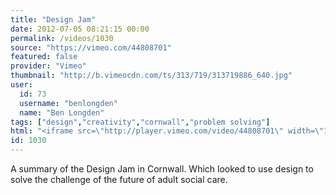 ```yaml
---
title: "Design Jam"
date: 2012-07-05 08:21:15 00:00
permalink: /videos/1030
source: "https://vimeo.com/44808701"
featured: false
provider: "Vimeo"
thumbnail: "http://b.vimeocdn.com/ts/313/719/313719886_640.jpg"
user:
  id: 73
  username: "benlongden"
  name: "Ben Longden"
tags: ["design","creativity","cornwall","problem solving"]
html: "<iframe src=\"http://player.vimeo.com/video/44808701\" width=\"1920\" height=\"1080\" frameborder=\"0\" webkitAllowFullScreen mozallowfullscreen allowFullScreen></iframe>"
id: 1030
---
```


A summary of the Design Jam in Cornwall. Which looked to use design to solve the challenge of the future of adult social care.